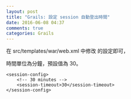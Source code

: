 ```yaml
---
layout: post
title: "Grails: 設定 session 自動登出時間"
date: 2016-06-08 04:37
comments: true
categories: Grails
---
```


在 src/templates/war/web.xml 中修改 <session-timeout> 的設定即可，

時間單位為分鐘，預設值為 30。

	<session-config>
        <!-- 30 minutes -->
        <session-timeout>30</session-timeout>
    </session-config>